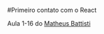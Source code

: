#Primeiro contato com o React 

Aula 1-16 do <a href='https://www.youtube.com/watch?v=FXqX7oof0I4&list=PLnDvRpP8BneyVA0SZ2okm-QBojomniQVO&index=1' > Matheus Battisti </a>
